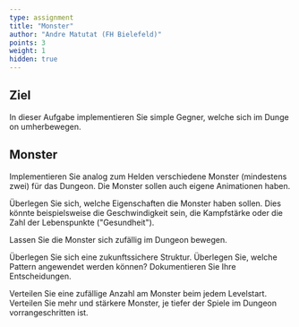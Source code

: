```yaml
---
type: assignment
title: "Monster"
author: "Andre Matutat (FH Bielefeld)"
points: 3
weight: 1
hidden: true
---
```


## Ziel

In dieser Aufgabe implementieren Sie simple Gegner, welche sich im Dungeon umherbewegen. 

## Monster

Implementieren Sie analog zum Helden verschiedene Monster (mindestens zwei) für das Dungeon. Die Monster sollen auch eigene Animationen haben.

Überlegen Sie sich, welche Eigenschaften die Monster haben sollen. Dies könnte beispielsweise die Geschwindigkeit sein, die Kampfstärke oder die Zahl der Lebenspunkte ("Gesundheit").

Lassen Sie die Monster sich zufällig im Dungeon bewegen.

Überlegen Sie sich eine zukunftssichere Struktur. Überlegen Sie, welche Pattern angewendet werden können? Dokumentieren Sie Ihre Entscheidungen.

Verteilen Sie eine zufällige Anzahl am Monster beim jedem Levelstart. Verteilen Sie mehr und stärkere Monster, je tiefer der Spiele im Dungeon vorrangeschritten ist.
